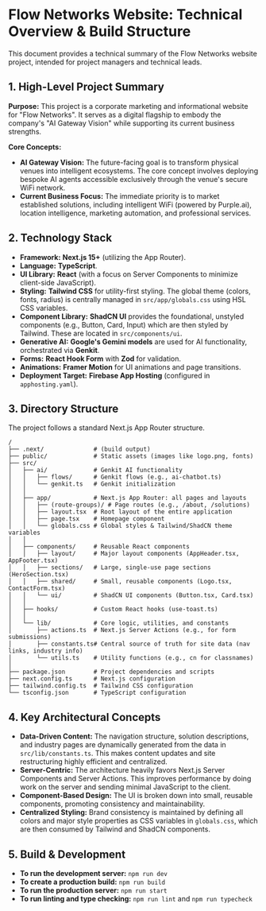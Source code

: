 # Flow Networks Website: Technical Overview & Build Structure

This document provides a technical summary of the Flow Networks website project, intended for project managers and technical leads.

## 1. High-Level Project Summary

**Purpose:** This project is a corporate marketing and informational website for "Flow Networks". It serves as a digital flagship to embody the company's "AI Gateway Vision" while supporting its current business strengths.

**Core Concepts:**
*   **AI Gateway Vision:** The future-facing goal is to transform physical venues into intelligent ecosystems. The core concept involves deploying bespoke AI agents accessible exclusively through the venue's secure WiFi network.
*   **Current Business Focus:** The immediate priority is to market established solutions, including intelligent WiFi (powered by Purple.ai), location intelligence, marketing automation, and professional services.

## 2. Technology Stack

*   **Framework:** **Next.js 15+** (utilizing the App Router).
*   **Language:** **TypeScript**.
*   **UI Library:** **React** (with a focus on Server Components to minimize client-side JavaScript).
*   **Styling:** **Tailwind CSS** for utility-first styling. The global theme (colors, fonts, radius) is centrally managed in `src/app/globals.css` using HSL CSS variables.
*   **Component Library:** **ShadCN UI** provides the foundational, unstyled components (e.g., Button, Card, Input) which are then styled by Tailwind. These are located in `src/components/ui`.
*   **Generative AI:** **Google's Gemini models** are used for AI functionality, orchestrated via **Genkit**.
*   **Forms:** **React Hook Form** with **Zod** for validation.
*   **Animations:** **Framer Motion** for UI animations and page transitions.
*   **Deployment Target:** **Firebase App Hosting** (configured in `apphosting.yaml`).

## 3. Directory Structure

The project follows a standard Next.js App Router structure.

```
/
├── .next/              # (build output)
├── public/             # Static assets (images like logo.png, fonts)
├── src/
│   ├── ai/             # Genkit AI functionality
│   │   ├── flows/      # Genkit flows (e.g., ai-chatbot.ts)
│   │   └── genkit.ts   # Genkit initialization
│   │
│   ├── app/            # Next.js App Router: all pages and layouts
│   │   ├── (route-groups)/ # Page routes (e.g., /about, /solutions)
│   │   ├── layout.tsx  # Root layout of the entire application
│   │   ├── page.tsx    # Homepage component
│   │   └── globals.css # Global styles & Tailwind/ShadCN theme variables
│   │
│   ├── components/     # Reusable React components
│   │   ├── layout/     # Major layout components (AppHeader.tsx, AppFooter.tsx)
│   │   ├── sections/   # Large, single-use page sections (HeroSection.tsx)
│   │   ├── shared/     # Small, reusable components (Logo.tsx, ContactForm.tsx)
│   │   └── ui/         # ShadCN UI components (Button.tsx, Card.tsx)
│   │
│   ├── hooks/          # Custom React hooks (use-toast.ts)
│   │
│   └── lib/            # Core logic, utilities, and constants
│       ├── actions.ts  # Next.js Server Actions (e.g., for form submissions)
│       ├── constants.ts# Central source of truth for site data (nav links, industry info)
│       └── utils.ts    # Utility functions (e.g., cn for classnames)
│
├── package.json        # Project dependencies and scripts
├── next.config.ts      # Next.js configuration
├── tailwind.config.ts  # Tailwind CSS configuration
└── tsconfig.json       # TypeScript configuration
```

## 4. Key Architectural Concepts

*   **Data-Driven Content:** The navigation structure, solution descriptions, and industry pages are dynamically generated from the data in `src/lib/constants.ts`. This makes content updates and site restructuring highly efficient and centralized.
*   **Server-Centric:** The architecture heavily favors Next.js Server Components and Server Actions. This improves performance by doing work on the server and sending minimal JavaScript to the client.
*   **Component-Based Design:** The UI is broken down into small, reusable components, promoting consistency and maintainability.
*   **Centralized Styling:** Brand consistency is maintained by defining all colors and major style properties as CSS variables in `globals.css`, which are then consumed by Tailwind and ShadCN components.

## 5. Build & Development

*   **To run the development server:** `npm run dev`
*   **To create a production build:** `npm run build`
*   **To run the production server:** `npm run start`
*   **To run linting and type checking:** `npm run lint` and `npm run typecheck`
